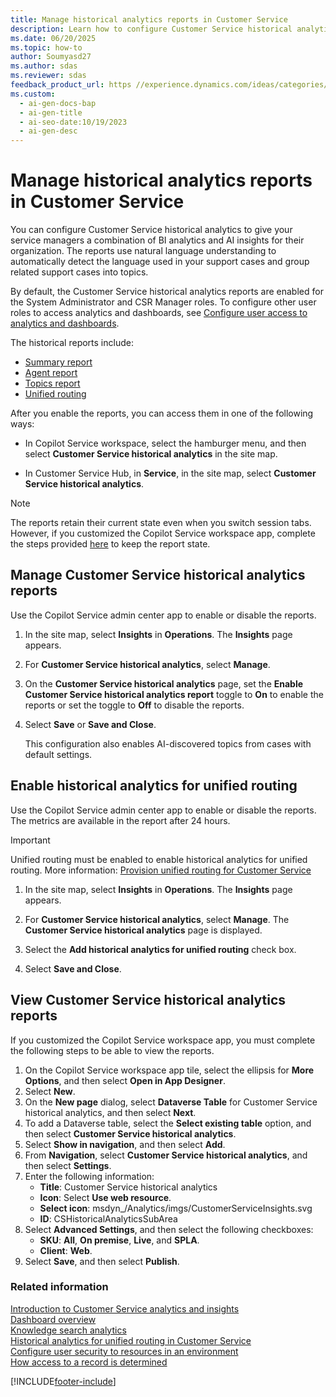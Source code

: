 ```yaml
---
title: Manage historical analytics reports in Customer Service
description: Learn how to configure Customer Service historical analytics reports in Omnichannel for Customer Service.
ms.date: 06/20/2025
ms.topic: how-to
author: Soumyasd27
ms.author: sdas
ms.reviewer: sdas
feedback_product_url: https //experience.dynamics.com/ideas/categories/list/?category=a7f4a807-de3b-eb11-a813-000d3a579c38&forum=b68e50a6-88d9-e811-a96b-000d3a1be7ad
ms.custom:
  - ai-gen-docs-bap
  - ai-gen-title
  - ai-seo-date:10/19/2023
  - ai-gen-desc
---
```


# Manage historical analytics reports in Customer Service

You can configure Customer Service historical analytics to give your service managers a combination of BI analytics and AI insights for their organization. The reports use natural language understanding to automatically detect the language used in your support cases and group related support cases into topics.

By default, the Customer Service historical analytics reports are enabled for the System Administrator and CSR Manager roles. To configure other user roles to access analytics and dashboards, see [Configure user access to analytics and dashboards](configure-customer-service-analytics-insights-csh.md#configure-user-access-to-analytics-and-dashboards).

The historical reports include:

- [Summary report](../use/summary-dashboard-cs.md)
- [Agent report](../use/agent-dashboard-cs.md)
- [Topics report](../use/case-topics-dashboard-cs.md)
- [Unified routing](../use/cs-historical-analytics-unified-routing.md)

After you enable the reports, you can access them in one of the following ways:

- In Copilot Service workspace, select the hamburger menu, and then select **Customer Service historical analytics** in the site map.

- In Customer Service Hub, in **Service**, in the site map, select **Customer Service historical analytics**.

> [!NOTE]
> The reports retain their current state even when you switch session tabs. However, if you customized the Copilot Service workspace app, complete the steps provided [here](analytics_overview.md#keep-the-report-state-when-you-switch-session-tabs) to keep the report state.

## Manage Customer Service historical analytics reports

Use the Copilot Service admin center app to enable or disable the reports.

1. In the site map, select **Insights** in **Operations**. The **Insights** page appears.
     
1. For **Customer Service historical analytics**, select **Manage**.
     
1. On the **Customer Service historical analytics** page, set the **Enable Customer Service historical analytics report** toggle to **On** to enable the reports or set the toggle to **Off** to disable the reports.

1. Select **Save** or **Save and Close**.

   This configuration also enables AI-discovered topics from cases with default settings.

## Enable historical analytics for unified routing

Use the Copilot Service admin center app to enable or disable the reports. The metrics are available in the report after 24 hours.

> [!IMPORTANT]
>
> Unified routing must be enabled to enable historical analytics for unified routing. More information: [Provision unified routing for Customer Service](provision-unified-routing.md)

1. In the site map, select **Insights** in **Operations**. The **Insights** page appears.
     
1. For **Customer Service historical analytics**, select **Manage**. The **Customer Service historical analytics** page is displayed. 

1. Select the **Add historical analytics for unified routing** check box.  

1. Select **Save and Close**.

## View Customer Service historical analytics reports

If you customized the Copilot Service workspace app, you must complete the following steps to be able to view the reports.

1. On the Copilot Service workspace app tile, select the ellipsis for **More Options**, and then select **Open in App Designer**.
1. Select **New**.
1. On the **New page** dialog, select **Dataverse Table** for Customer Service historical analytics, and then select **Next**.
1. To add a Dataverse table, select the **Select existing table** option, and then select **Customer Service historical analytics**.
1. Select **Show in navigation**, and then select **Add**.
1. From **Navigation**, select **Customer Service historical analytics**, and then select **Settings**.
1. Enter the following information:
    - **Title**: Customer Service historical analytics
    - **Icon**: Select **Use web resource**.
    - **Select icon**: msdyn_/Analytics/imgs/CustomerServiceInsights.svg
    - **ID**: CSHistoricalAnalyticsSubArea
1. Select **Advanced Settings**, and then select the following checkboxes:
    - **SKU**: **All**, **On premise**, **Live**, and **SPLA**.
    - **Client**: **Web**.
1. Select **Save**, and then select **Publish**.

### Related information

[Introduction to Customer Service analytics and insights](../implement/introduction-customer-service-analytics.md)  
[Dashboard overview](../use/customer-service-analytics-insights-csh.md)  
[Knowledge search analytics](../use/knowledge-search-analytics-cs.md)  
[Historical analytics for unified routing in Customer Service](../use/cs-historical-analytics-unified-routing.md)   
[Configure user security to resources in an environment](/power-platform/admin/database-security)  
[How access to a record is determined](/power-platform/admin/how-record-access-determined)  

[!INCLUDE[footer-include](../../includes/footer-banner.md)]
